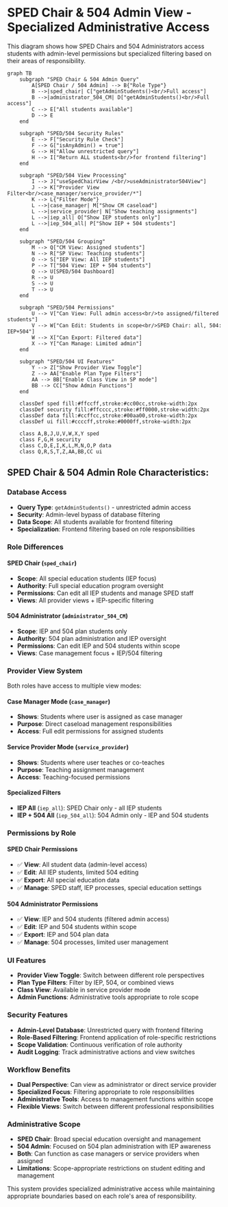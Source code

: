 # SPED Chair & 504 Admin View - Specialized Administrative Access

This diagram shows how SPED Chairs and 504 Administrators access students with admin-level permissions but specialized filtering based on their areas of responsibility.

```mermaid
graph TB
    subgraph "SPED Chair & 504 Admin Query"
        A[SPED Chair / 504 Admin] --> B{"Role Type"}
        B -->|sped_chair| C["getAdminStudents()<br/>Full access"]
        B -->|administrator_504_CM| D["getAdminStudents()<br/>Full access"]
        C --> E["All students available"]
        D --> E
    end
    
    subgraph "SPED/504 Security Rules"
        E --> F["Security Rule Check"]
        F --> G["isAnyAdmin() = true"]
        G --> H["Allow unrestricted query"]
        H --> I["Return ALL students<br/>for frontend filtering"]
    end
    
    subgraph "SPED/504 View Processing"
        I --> J["useSpedChairView /<br/>useAdministrator504View"]
        J --> K["Provider View Filter<br/>case_manager/service_provider/*"]
        K --> L{"Filter Mode"}
        L -->|case_manager| M["Show CM caseload"]
        L -->|service_provider| N["Show teaching assignments"]
        L -->|iep_all| O["Show IEP students only"]
        L -->|iep_504_all| P["Show IEP + 504 students"]
    end
    
    subgraph "SPED/504 Grouping"
        M --> Q["CM View: Assigned students"]
        N --> R["SP View: Teaching students"]
        O --> S["IEP View: All IEP students"]
        P --> T["504 View: IEP + 504 students"]
        Q --> U[SPED/504 Dashboard]
        R --> U
        S --> U
        T --> U
    end
    
    subgraph "SPED/504 Permissions"
        U --> V["Can View: Full admin access<br/>to assigned/filtered students"]
        V --> W["Can Edit: Students in scope<br/>SPED Chair: all, 504: IEP+504"]
        W --> X["Can Export: Filtered data"]
        X --> Y["Can Manage: Limited admin"]
    end
    
    subgraph "SPED/504 UI Features"
        Y --> Z["Show Provider View Toggle"]
        Z --> AA["Enable Plan Type Filters"]
        AA --> BB["Enable Class View in SP mode"]
        BB --> CC["Show Admin Functions"]
    end
    
    classDef sped fill:#ffccff,stroke:#cc00cc,stroke-width:2px
    classDef security fill:#ffcccc,stroke:#ff0000,stroke-width:2px
    classDef data fill:#ccffcc,stroke:#00aa00,stroke-width:2px
    classDef ui fill:#ccccff,stroke:#0000ff,stroke-width:2px
    
    class A,B,J,U,V,W,X,Y sped
    class F,G,H security
    class C,D,E,I,K,L,M,N,O,P data
    class Q,R,S,T,Z,AA,BB,CC ui
```

## SPED Chair & 504 Admin Role Characteristics:

### **Database Access**
- **Query Type**: `getAdminStudents()` - unrestricted admin access
- **Security**: Admin-level bypass of database filtering
- **Data Scope**: All students available for frontend filtering
- **Specialization**: Frontend filtering based on role responsibilities

### **Role Differences**

#### **SPED Chair** (`sped_chair`)
- **Scope**: All special education students (IEP focus)
- **Authority**: Full special education program oversight
- **Permissions**: Can edit all IEP students and manage SPED staff
- **Views**: All provider views + IEP-specific filtering

#### **504 Administrator** (`administrator_504_CM`)
- **Scope**: IEP and 504 plan students only
- **Authority**: 504 plan administration and IEP oversight
- **Permissions**: Can edit IEP and 504 students within scope
- **Views**: Case management focus + IEP/504 filtering

### **Provider View System**
Both roles have access to multiple view modes:

#### **Case Manager Mode** (`case_manager`)
- **Shows**: Students where user is assigned as case manager
- **Purpose**: Direct caseload management responsibilities
- **Access**: Full edit permissions for assigned students

#### **Service Provider Mode** (`service_provider`) 
- **Shows**: Students where user teaches or co-teaches
- **Purpose**: Teaching assignment management
- **Access**: Teaching-focused permissions

#### **Specialized Filters**
- **IEP All** (`iep_all`): SPED Chair only - all IEP students
- **IEP + 504 All** (`iep_504_all`): 504 Admin only - IEP and 504 students

### **Permissions by Role**

#### **SPED Chair Permissions**
- ✅ **View**: All student data (admin-level access)
- ✅ **Edit**: All IEP students, limited 504 editing
- ✅ **Export**: All special education data
- ✅ **Manage**: SPED staff, IEP processes, special education settings

#### **504 Administrator Permissions**
- ✅ **View**: IEP and 504 students (filtered admin access)
- ✅ **Edit**: IEP and 504 students within scope
- ✅ **Export**: IEP and 504 plan data
- ✅ **Manage**: 504 processes, limited user management

### **UI Features**
- **Provider View Toggle**: Switch between different role perspectives
- **Plan Type Filters**: Filter by IEP, 504, or combined views
- **Class View**: Available in service provider mode
- **Admin Functions**: Administrative tools appropriate to role scope

### **Security Features**
- **Admin-Level Database**: Unrestricted query with frontend filtering
- **Role-Based Filtering**: Frontend application of role-specific restrictions
- **Scope Validation**: Continuous verification of role authority
- **Audit Logging**: Track administrative actions and view switches

### **Workflow Benefits**
- **Dual Perspective**: Can view as administrator or direct service provider
- **Specialized Focus**: Filtering appropriate to role responsibilities  
- **Administrative Tools**: Access to management functions within scope
- **Flexible Views**: Switch between different professional responsibilities

### **Administrative Scope**
- **SPED Chair**: Broad special education oversight and management
- **504 Admin**: Focused on 504 plan administration with IEP awareness
- **Both**: Can function as case managers or service providers when assigned
- **Limitations**: Scope-appropriate restrictions on student editing and management

This system provides specialized administrative access while maintaining appropriate boundaries based on each role's area of responsibility. 